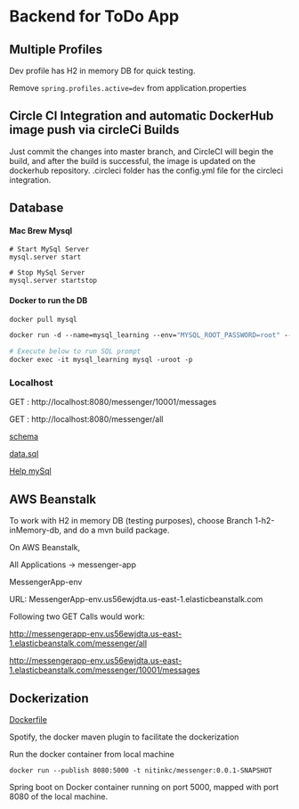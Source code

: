 # Backend for ToDo App

## Multiple Profiles
Dev profile has H2 in memory DB for quick testing.

Remove `spring.profiles.active=dev` from application.properties


## Circle CI Integration and automatic DockerHub image push via circleCi Builds
Just commit the changes into master branch, and CircleCI will begin the build, and after the build is successful, 
the image is updated on the dockerhub repository. .circleci folder has the config.yml file for the circleci integration.

## Database

#### Mac Brew Mysql
```shell script
# Start MySql Server
mysql.server start

# Stop MySql Server
mysql.server startstop
```
 
#### Docker to run the DB

```dockerfile
docker pull mysql

docker run -d --name=mysql_learning --env="MYSQL_ROOT_PASSWORD=root" --env="MYSQL_PASSWORD=root" -v /Users/nitin/Downloads/docker_data:/var/lib/mysql -p=3306:3306 mysql

# Execute below to run SQL prompt
docker exec -it mysql_learning mysql -uroot -p
```

### Localhost

GET : http://localhost:8080/messenger/10001/messages

GET : http://localhost:8080/messenger/all

[schema](https://github.com/nitinkc/messenger-spring-boot/blob/master/src/main/resources/schema.sql)

[data.sql](https://github.com/nitinkc/messenger-spring-boot/blob/master/src/main/resources/data.sql)

[Help mySql](https://walkingtechie.blogspot.com/2018/12/execute-schema-and-data-sql-on-startup-spring-boot.html)

## AWS Beanstalk 

To work with H2 in memory DB (testing purposes), choose Branch 1-h2-inMemory-db, and do a mvn build package.

On AWS Beanstalk,

All Applications -> messenger-app  

MessengerApp-env  

URL: MessengerApp-env.us56ewjdta.us-east-1.elasticbeanstalk.com 

Following two GET Calls would work:

http://messengerapp-env.us56ewjdta.us-east-1.elasticbeanstalk.com/messenger/all

http://messengerapp-env.us56ewjdta.us-east-1.elasticbeanstalk.com/messenger/10001/messages


## Dockerization

[Dockerfile](https://github.com/nitinkc/messenger-spring-boot/blob/master/Dockerfile)

Spotify, the docker maven plugin to facilitate the dockerization

Run the docker container from local machine

`docker run --publish 8080:5000 -t nitinkc/messenger:0.0.1-SNAPSHOT`

Spring boot on Docker container running on port 5000, mapped with port 8080 of the local machine.

```shell script

```
